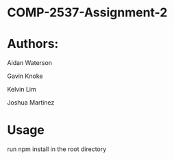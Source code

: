 # COMP-2537-Assignment-2

# Authors:

Aidan Waterson

Gavin Knoke

Kelvin Lim

Joshua Martinez


# Usage
run npm install in the root directory
